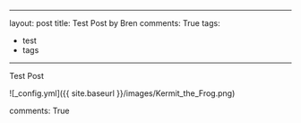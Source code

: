 
---
layout: post
title: Test Post by Bren
comments: True
tags:
  - test
  - tags
---

Test Post

![_config.yml]({{ site.baseurl }}/images/Kermit_the_Frog.png)

comments: True

